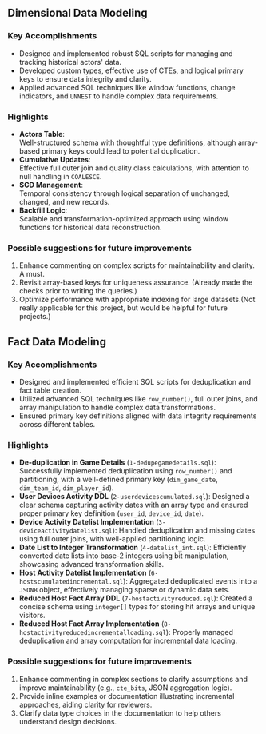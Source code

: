 ## Dimensional Data Modeling

### Key Accomplishments
- Designed and implemented robust SQL scripts for managing and tracking historical actors' data.  
- Developed custom types, effective use of CTEs, and logical primary keys to ensure data integrity and clarity.  
- Applied advanced SQL techniques like window functions, change indicators, and `UNNEST` to handle complex data requirements.  

### Highlights
- **Actors Table**:  
  Well-structured schema with thoughtful type definitions, although array-based primary keys could lead to potential duplication.  
- **Cumulative Updates**:  
  Effective full outer join and quality class calculations, with attention to null handling in `COALESCE`.  
- **SCD Management**:  
  Temporal consistency through logical separation of unchanged, changed, and new records.  
- **Backfill Logic**:  
  Scalable and transformation-optimized approach using window functions for historical data reconstruction.  

### Possible suggestions for future improvements
1. Enhance commenting on complex scripts for maintainability and clarity. A must. 
2. Revisit array-based keys for uniqueness assurance. (Already made the checks prior to writing the queries.)
3. Optimize performance with appropriate indexing for large datasets.(Not really applicable for this project, but would be helpful for future projects.)


## Fact Data Modeling

### Key Accomplishments
- Designed and implemented efficient SQL scripts for deduplication and fact table creation.
- Utilized advanced SQL techniques like `row_number()`, full outer joins, and array manipulation to handle complex data transformations.
- Ensured primary key definitions aligned with data integrity requirements across different tables.

### Highlights
- **De-duplication in Game Details** (`1-dedupegamedetails.sql`):
  Successfully implemented deduplication using `row_number()` and partitioning, with a well-defined primary key (`dim_game_date`, `dim_team_id`, `dim_player_id`).
- **User Devices Activity DDL** (`2-userdevicescumulated.sql`):
  Designed a clear schema capturing activity dates with an array type and ensured proper primary key definition (`user_id`, `device_id`, `date`).
- **Device Activity Datelist Implementation** (`3-deviceactivitydatelist.sql`):
  Handled deduplication and missing dates using full outer joins, with well-applied partitioning logic.
- **Date List to Integer Transformation** (`4-datelist_int.sql`):
  Efficiently converted date lists into base-2 integers using bit manipulation, showcasing advanced transformation skills.
- **Host Activity Datelist Implementation** (`6-hostscumulatedincremental.sql`):
  Aggregated deduplicated events into a `JSONB` object, effectively managing sparse or dynamic data sets.
- **Reduced Host Fact Array DDL** (`7-hostactivityreduced.sql`):
  Created a concise schema using `integer[]` types for storing hit arrays and unique visitors.
- **Reduced Host Fact Array Implementation** (`8-hostactivityreducedincrementalloading.sql`):
  Properly managed deduplication and array computation for incremental data loading.

### Possible suggestions for future improvements
1. Enhance commenting in complex sections to clarify assumptions and improve maintainability (e.g., `cte_bits`, JSON aggregation logic). 
2. Provide inline examples or documentation illustrating incremental approaches, aiding clarity for reviewers.
3. Clarify data type choices in the documentation to help others understand design decisions.

